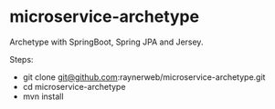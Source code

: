 # microservice-archetype
Archetype with SpringBoot, Spring JPA and Jersey. 

Steps:

- git clone git@github.com:raynerweb/microservice-archetype.git
- cd microservice-archetype
- mvn install
